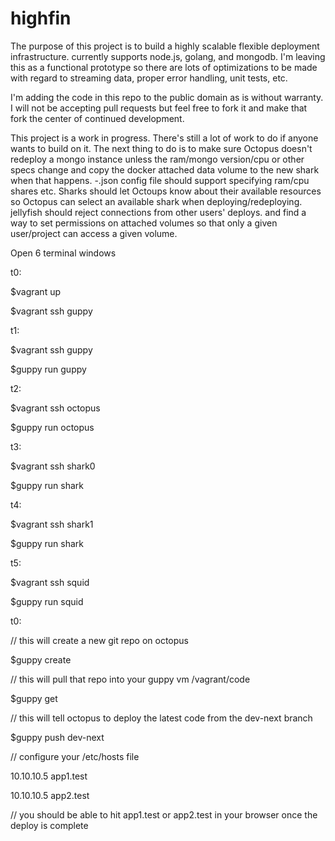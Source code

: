 highfin
=======

The purpose of this project is to build a highly scalable flexible deployment infrastructure. currently supports node.js, golang, and mongodb. I'm leaving this as a functional prototype so there are lots of optimizations to be made with regard to streaming data, proper error handling, unit tests, etc.

I'm adding the code in this repo to the public domain as is without warranty. I will not be accepting pull requests but feel free to fork it and make that fork the center of continued development.

This project is a work in progress. There's still a lot of work to do if anyone wants to build on it. The next thing to do is to make sure Octopus doesn't redeploy a mongo instance unless the ram/mongo version/cpu or other specs change and copy the docker attached data volume to the new shark when that happens. -.json config file should support specifying ram/cpu shares etc. Sharks should let Octoups know about their available resources so Octopus can select an available shark when deploying/redeploying. jellyfish should reject connections from other users' deploys. and find a way to set permissions on attached volumes so that only a given user/project can access a given volume.


Open 6 terminal windows

t0:

$vagrant up

$vagrant ssh guppy

t1:

$vagrant ssh guppy

$guppy run guppy

t2:

$vagrant ssh octopus

$guppy run octopus

t3:

$vagrant ssh shark0

$guppy run shark

t4:

$vagrant ssh shark1

$guppy run shark

t5:

$vagrant ssh squid

$guppy run squid


t0:

// this will create a new git repo on octopus

$guppy create

// this will pull that repo into your guppy vm /vagrant/code

$guppy get

// this will tell octopus to deploy the latest code from the dev-next branch

$guppy push dev-next

// configure your /etc/hosts file

10.10.10.5      app1.test

10.10.10.5      app2.test

// you should be able to hit app1.test or app2.test in your browser once the deploy is complete

